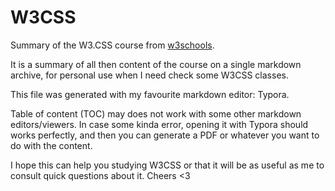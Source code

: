 # W3CSS

Summary of the W3.CSS course from [w3schools](https://www.w3schools.com/w3css/defaulT.asp).

It is a summary of all then content of the course on a single markdown archive, for personal use when I need check some W3CSS classes.

This file was generated with my favourite markdown editor: Typora.

Table of content (TOC) may does not work with some other markdown editors/viewers. In case some kinda error, opening it with Typora should works perfectly, and then you can generate a PDF or whatever you want to do with the content.

I hope this can help you studying W3CSS or that it will be as useful as me to consult quick questions about it. Cheers <3

